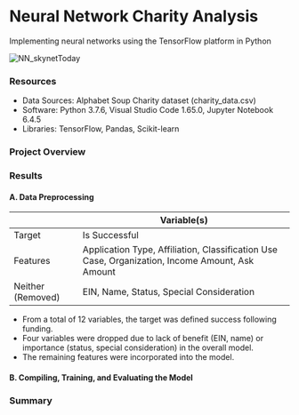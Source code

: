 
# Neural Network Charity Analysis
Implementing neural networks using the TensorFlow platform in Python

![NN_skynetToday](https://user-images.githubusercontent.com/30667001/164915952-eb8668b3-b8b1-4c6c-97de-d926eae2e063.png)

### Resources
- Data Sources: Alphabet Soup Charity dataset (charity_data.csv)
- Software: Python 3.7.6, Visual Studio Code 1.65.0, Jupyter Notebook 6.4.5 
- Libraries: TensorFlow, Pandas, Scikit-learn

### Project Overview 

### Results
#### A. Data Preprocessing

|                   | Variable(s)                                                                                     |
|-------------------|-------------------------------------------------------------------------------------------------|
| Target            | Is Successful                                                                                   |
| Features          | Application Type, Affiliation, Classification Use Case, Organization, Income Amount, Ask Amount |
| Neither (Removed) | EIN, Name, Status, Special Consideration                                                        |

* From a total of 12 variables, the target was defined success following funding.
* Four variables were dropped due to lack of benefit (EIN, name) or importance (status, special consideration) in the overall model.
* The remaining features were incorporated into the model.

#### B. Compiling, Training, and Evaluating the Model

### Summary

